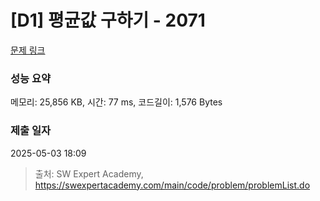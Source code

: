 # [D1] 평균값 구하기 - 2071 

[문제 링크](https://swexpertacademy.com/main/code/problem/problemDetail.do?contestProbId=AV5QRnJqA5cDFAUq) 

### 성능 요약

메모리: 25,856 KB, 시간: 77 ms, 코드길이: 1,576 Bytes

### 제출 일자

2025-05-03 18:09



> 출처: SW Expert Academy, https://swexpertacademy.com/main/code/problem/problemList.do